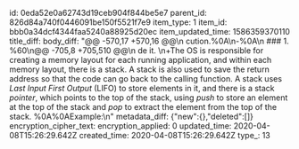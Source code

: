 id: 0eda52e0a62743d19ceb904f844be5e7
parent_id: 826d84a740f0446091be150f5521f7e9
item_type: 1
item_id: bbb0a34dcf4344faa5240a88925d20ec
item_updated_time: 1586359370110
title_diff: 
body_diff: "@@ -570,17 +570,16 @@\n cution.%0A\n-%0A\n ### 1. %60\n@@ -705,8 +705,510 @@\n de it.  \n+The OS is responsible for creating a memory layout for each running application, and within each memory layout, there is a stack.  A stack is also used to save the return address so that the code can go back to the calling function.  A stack uses _Last Input First Output_ (LIFO) to store elements in it, and there is a stack _pointer_, which points to the top of the stack, using _push_ to store an element at the top of the stack and _pop_ to extract the element from the top of the stack. %0A%0AExample:\n"
metadata_diff: {"new":{},"deleted":[]}
encryption_cipher_text: 
encryption_applied: 0
updated_time: 2020-04-08T15:26:29.642Z
created_time: 2020-04-08T15:26:29.642Z
type_: 13